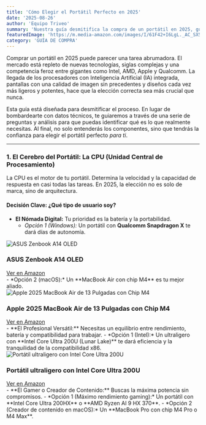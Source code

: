```yaml
---
title: 'Cómo Elegir el Portátil Perfecto en 2025'
date: '2025-08-26'
author: 'Equipo Triveo'
summary: 'Nuestra guía desmitifica la compra de un portátil en 2025, guiándote a través de las nuevas tecnologías como CPUs con IA y pantallas avanzadas. Aprende a identificar tus necesidades y a elegir el dispositivo perfecto sin sentirte abrumado por los datos técnicos.'
featuredImage: 'https://m.media-amazon.com/images/I/61F42+I6LgL._AC_SX522_.jpg'
category: 'GUÍA DE COMPRA'
---
```


Comprar un portátil en 2025 puede parecer una tarea abrumadora. El mercado está repleto de nuevas tecnologías, siglas complejas y una competencia feroz entre gigantes como Intel, AMD, Apple y Qualcomm. La llegada de los procesadores con Inteligencia Artificial (IA) integrada, pantallas con una calidad de imagen sin precedentes y diseños cada vez más ligeros y potentes, hace que la elección correcta sea más crucial que nunca.

Esta guía está diseñada para desmitificar el proceso. En lugar de bombardearte con datos técnicos, te guiaremos a través de una serie de preguntas y análisis para que puedas identificar qué es lo que realmente necesitas. Al final, no solo entenderás los componentes, sino que tendrás la confianza para elegir el portátil perfecto *para ti*.


---

### **1. El Cerebro del Portátil: La CPU (Unidad Central de Procesamiento)**

La CPU es el motor de tu portátil. Determina la velocidad y la capacidad de respuesta en casi todas las tareas. En 2025, la elección no es solo de marca, sino de arquitectura.

#### **Decisión Clave: ¿Qué tipo de usuario soy?**

- **El Nómada Digital:** Tu prioridad es la batería y la portabilidad.
  - *Opción 1 (Windows):* Un portátil con **Qualcomm Snapdragon X** te dará días de autonomía.
<div class="product-card">
  <img src="https://m.media-amazon.com/images/I/61kvh6gi+hL._AC_SX679_.jpg" alt="ASUS Zenbook A14 OLED" class="product-image">
  <div class="product-content">
    <h3 class="product-title">ASUS Zenbook A14 OLED</h3>
    <a href="https://amzn.to/4g1UsAU" target="_blank" rel="noopener noreferrer" class="product-button">
      Ver en Amazon
    </a>
  </div>
</div>  
  - *Opción 2 (macOS):* Un **MacBook Air con chip M4** es tu mejor aliado.
<div class="product-card">
  <img src="https://m.media-amazon.com/images/I/61F42+I6LgL._AC_SX522_.jpg" alt="Apple 2025 MacBook Air de 13 Pulgadas con Chip M4" class="product-image">
  <div class="product-content">
    <h3 class="product-title">Apple 2025 MacBook Air de 13 Pulgadas con Chip M4</h3>
    <a href="https://amzn.to/3URfW9I" target="_blank" rel="noopener noreferrer" class="product-button">
      Ver en Amazon
    </a>
  </div>
</div>
- **El Profesional Versátil:** Necesitas un equilibrio entre rendimiento, batería y compatibilidad para trabajar.
  - *Opción 1 (Intel):* Un ultraligero con **Intel Core Ultra 200U (Lunar Lake)** te dará eficiencia y la tranquilidad de la compatibilidad x86.
<div class="product-card">
  <img src="https://m.media-amazon.com/images/I/612+k9wsLUL._AC_SX679_.jpg" alt="Portátil ultraligero con Intel Core Ultra 200U" class="product-image">
  <div class="product-content">
    <h3 class="product-title">Portátil ultraligero con Intel Core Ultra 200U</h3>
    <a href="https://amzn.to/45EiUER" target="_blank" rel="noopener noreferrer" class="product-button">
      Ver en Amazon
    </a>
  </div>
</div>
- **El Gamer o Creador de Contenido:** Buscas la máxima potencia sin compromisos.
  - *Opción 1 (Máximo rendimiento gaming):* Un portátil con **Intel Core Ultra 200HX** o **AMD Ryzen AI 9 HX 370**.
  - *Opción 2 (Creador de contenido en macOS):* Un **MacBook Pro con chip M4 Pro o M4 Max**.

